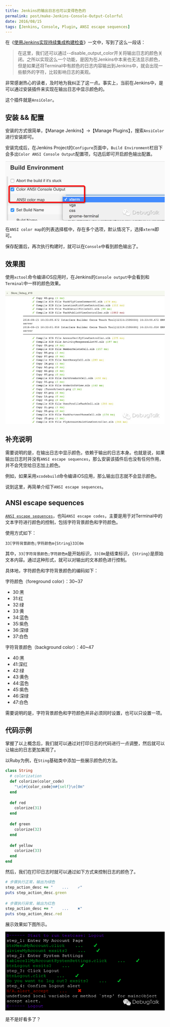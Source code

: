```yaml
---
title: Jenkins的输出日志也可以变得色色的
permalink: post/make-Jenkins-Console-Output-Colorful
date: 2016/08/15
tags: [Jenkins, Console, Plugin, ANSI escape sequences]
---
```


在《[使用Jenkins实现持续集成构建检查](/post/Jenkins-CI-Automation-Test/)》一文中，写到了这么一段话：

> 在这里，我们还可以通过--disable_output_color开关将输出日志的颜色关闭。之所以实现这么一个功能，是因为在Jenkins中本来也无法显示颜色，但是如果还将Terminal中有颜色的日志内容输出到Jenkins中，就会出现一些额外的字符，比较影响日志的美观。

非常感谢热心的读者，及时地为我纠正了这一点。事实上，当前在Jenkins中，是可以通过安装插件来实现在输出日志中显示颜色的。

这个插件就是`AnsiColor`。

## 安装 && 配置

安装的方式很简单，【Manage Jenkins】->【Manage Plugins】，搜索`AnsiColor`进行安装即可。

安装完成后，在Jenkins Project的`Configure`页面中，`Build Environment`栏目下会多出`Color ANSI Console Output`配置项，勾选后即可开启颜色输出配置。

![Jenkins Color ANSI Console Output](/images/Jenkins_Color_ANSI_Console_Output.jpg)

在`ANSI color map`的列表选择框中，存在多个选项，默认情况下，选择`xterm`即可。

保存配置后，再次执行构建时，就可以在`Console`中看到颜色输出了。

## 效果图

使用`xctool`命令编译iOS应用时，在Jenkins的`Console output`中会看到和`Terminal`中一样的颜色效果。

![Jenkins Console Output Colored](/images/Jenkins_Console_Output_Colored.jpg)

## 补充说明

需要说明的是，在输出日志中显示颜色，依赖于输出的日志本身。也就是说，如果输出日志时并没有`ANSI escape sequences`，那么安装该插件后也没有任何作用，并不会凭空给日志加上颜色。

例如，如果采用`xcodebuild`命令编译iOS应用，那么输出日志就不会显示颜色。

说到这里，再简单介绍下`ANSI escape sequences`。

## ANSI escape sequences

[`ANSI escape sequences`](https://en.wikipedia.org/wiki/ANSI_escape_code)，也叫`ANSI escape codes`，主要是用于对Terminal中的文本字符进行颜色的控制，包括字符背景颜色和字符颜色。

使用方式如下：

`33[字符背景颜色;字符颜色m{String}33[0m`

其中，`33[字符背景颜色;字符颜色m`是开始标识，`33[0m`是结束标识，`{String}`是原始文本内容。通过这种形式，就可以对输出的文本颜色进行控制。

具体地，字符颜色和字符背景颜色的编码如下：

字符颜色（foreground color）：30~37

- 30:黑
- 31:红
- 32:绿
- 33:黄
- 34:蓝色
- 35:紫色
- 36:深绿
- 37:白色

字符背景颜色（background color）：40~47

- 40:黑
- 41:深红
- 42:绿
- 43:黄色
- 44:蓝色
- 45:紫色
- 46:深绿
- 47:白色

需要说明的是，字符背景颜色和字符颜色并非必须同时设置，也可以只设置一项。

## 代码示例

掌握了以上概念后，我们就可以通过对打印日志的代码进行一点调整，然后就可以让输出的日志更加美观了。

以Ruby为例，在`Sting`基础类中添加一些展示颜色的方法。

```ruby
class String
  # colorization
  def colorize(color_code)
    "\e[#{color_code}m#{self}\e[0m"
  end

  def red
    colorize(31)
  end

  def green
    colorize(32)
  end

  def yellow
    colorize(33)
  end
end
```

然后，我们在打印日志时就可以通过如下方式来控制日志的颜色了。

```ruby
# 步骤执行正常，输出为绿色
step_action_desc += "    ...    ✓"
puts step_action_desc.green

# 步骤执行异常，输出为红色
step_action_desc += "    ...    ✖"
puts step_action_desc.red
```

展示效果如下图所示。

![Terminal Output Colored](/images/Terminal_Output_Colored.jpg)

是不是好看多了？
